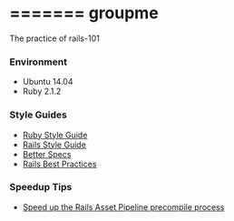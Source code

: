 
=======
groupme
=======

The practice of rails-101

### Environment
* Ubuntu 14.04
* Ruby 2.1.2

### Style Guides

* [Ruby Style Guide](https://github.com/bbatsov/ruby-style-guide)
* [Rails Style Guide](https://github.com/bbatsov/rails-style-guide)
* [Better Specs](http://betterspecs.org/)
* [Rails Best Practices](http://rails-bestpractices.com/)

### Speedup Tips

* [Speed up the Rails Asset Pipeline precompile process](http://stackoverflow.com/questions/11390447/how-can-you-speed-up-the-rails-asset-pipeline-precompile-process/11390454#11390454)
